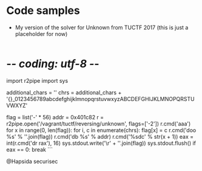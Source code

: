 # Code samples

- My version of the solver for Unknown from TUCTF 2017 (this is just a placeholder for now)
	```python
# -*- coding: utf-8 -*-
import r2pipe
import sys

additional_chars = ''
chrs = additional_chars + '{}_0123456789abcdefghijklmnopqrstuvwxyzABCDEFGHIJKLMNOPQRSTUVWXYZ'

flag = list('-' * 56)
addr = 0x401c82
r = r2pipe.open('/vagrant/tuctf/reversing/unknown', flags=['-2'])
r.cmd('aaa')
for x in range(0, len(flag)):
    for i, c in enumerate(chrs):
        flag[x] = c
        r.cmd('doo %s' % ''.join(flag))
        r.cmd('db %s' % addr)
        r.cmd('%sdc' % str(x + 1))
        eax = int(r.cmd('dr rax'), 16)
        sys.stdout.write('\r' + ''.join(flag))
        sys.stdout.flush()
        if eax == 0:
            break
						```
						

   @Hapsida securisec